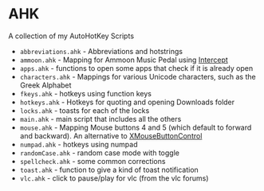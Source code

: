 # AHK

A collection of my AutoHotKey Scripts

- `abbreviations.ahk` - Abbreviations and hotstrings
- `ammoon.ahk` - Mapping for Ammoon Music Pedal using [Intercept](https://github.com/TaranVH/2nd-keyboard/tree/master/Intercept)
- `apps.ahk` - functions to open some apps that check if it is already open
- `characters.ahk` - Mappings for various Unicode characters, such as the Greek Alphabet
- `fkeys.ahk` - hotkeys using function keys
- `hotkeys.ahk` - Hotkeys for quoting and opening Downloads folder
- `locks.ahk` - toasts for each of the locks
- `main.ahk` - main script that includes all the others
- `mouse.ahk` - Mapping Mouse buttons 4 and 5 (which default to forward and backward). An alternative to [XMouseButtonControl](https://www.highrez.co.uk/downloads/XMouseButtonControl.htm)
- `numpad.ahk` - hotkeys using numpad
- `randomCase.ahk` - random case mode with toggle
- `spellcheck.ahk` - some common corrections
- `toast.ahk` - function to give a kind of toast notification
- `vlc.ahk` - click to pause/play for vlc (from the vlc forums)
